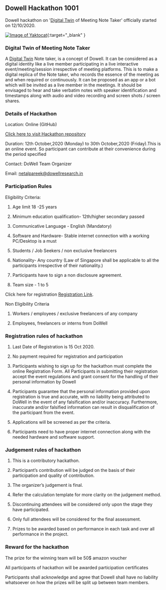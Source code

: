 ## Dowell Hackathon 1001
Dowell hackathon on '[Digital Twin](https://en.wikipedia.org/wiki/Digital_twin) of Meeting Note Taker' officially started on 12/10/2020.

[![Image of Yaktocat](https://github.com/DowellLivingLab/Digital-Twin-Note-Taker-Ideation.Dowell/blob/website/card.png?raw=true)](https://www.youtube.com/watch?v=jRPDjb2n9nM&list=PLZ4OHsOi85SX_TpKmCTi9Cg6CxeJ3d_Xy&index=1 ){:target="_blank" }

### Digital Twin of Meeting Note Taker
A [Digital Twin](https://en.wikipedia.org/wiki/Digital_twin) Note taker, is a concept of Dowell. It can be considered as a digital identity like a live member participating in a live interactive event/meeting/session irrespective of meeting platforms. This is to make a digital replica of the Note taker, who records the essence of the meeting as  and when required or continuously. It can be proposed as an app or a bot which will be invited as a live member in the meetings. It should be envisaged to hear and take verbatim notes with speaker identification and timestamps along with audio and video recording and screen shots / screen shares.

### Details of Hackathon

Location:  Online (GitHub)

[Click here to visit Hackathon repository](https://github.com/DowellLivingLab/Digital-Twin-Note-Taker-Ideation.Dowell)

Duration:  12th October,2020 (Monday) to 30th October,2020 (Friday).This is an online event. So participant can contribute at their convenience during the period specified

Contact: DoWell Team Organizer

Email: netalpareek@dowellresearch.in


### Participation Rules

Eligibility Criteria:

1. Age limit 18 -25 years
 
2. Minimum education qualification- 12th/higher secondary passed

3. Communicative Language - English (Mandatory)

4. Software and Hardware- Stable internet connection with a working PC/Desktop is a must

5. Students / Job Seekers / non exclusive freelancers

6. Nationality- Any country (Law of Singapore shall be applicable to all the participants irrespective of their nationality.)

7. Participants have to sign a non disclosure agreement.

8. Team size - 1 to 5

Click here for registration [Registration Link](https://forms.gle/h9ExJmvgXoL923k89).

Non Eligibility Criteria

1. Workers / employees / exclusive freelancers of any company

2. Employees, freelancers or interns from DoWell

### Registration rules of hackathon

1. Last Date of Registration is 15 Oct 2020.

2. No payment required for registration and participation

3. Participants wishing to sign up for the hackathon must complete the online Registration Form. All Participants in submitting their registration accept the event regulations and grant consent for the handling of their personal information by Dowell

4. Participants guarantee that the personal information provided upon registration is true and accurate, with no liability being attributed to DoWell in the event of any falsification and/or inaccuracy. Furthermore, inaccurate and/or falsified information can result in disqualification of the participant from the event.

5. Applications will be screened as per the criteria.

6. Participants need to have proper internet connection along with the needed hardware and software support.

### Judgement rules of hackathon

1. This is a contributory hackathon.

2. Participant’s contribution will be judged on the basis of their participation and quality of contribution.

3. The organizer’s judgement is final.

4. Refer the calculation template for more clarity on the judgement method.

5. Discontinuing attendees will be considered only upon the stage they have participated.

6. Only full attendees will be considered for the final assessment.

7. Prizes to be awarded based on performance in each task and over all performance in the project. 

### Reward for the hackathon

The prize for the winning team will be 50$ amazon voucher

All participants of hackathon will be awarded participation certificates

Participants shall acknowledge and agree that Dowell shall have no liability whatsoever on how the prizes will be split up between team members.






